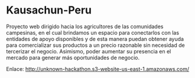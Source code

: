# Kausachun-Peru
Proyecto web dirigido hacia los agricultores de las comunidades campesinas, en el cual brindamos un espacio para conectarlos con las entidades de apoyo disponibles y de esta manera puedan obtener ayuda para comercializar sus productos a un precio razonable sin necesidad de tercerizar el negocio. Asimismo, poder aumentar su presencia en el mercado para generar más oportunidades de negocio. 

Enlace: http://unknown-hackathon.s3-website-us-east-1.amazonaws.com/

